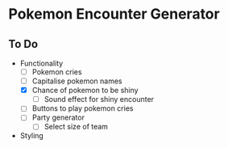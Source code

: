 # Pokemon Encounter Generator

## To Do

- Functionality
  - [ ] Pokemon cries
  - [ ] Capitalise pokemon names
  - [x] Chance of pokemon to be shiny
    - [ ] Sound effect for shiny encounter
  - [ ] Buttons to play pokemon cries
  - [ ] Party generator
    - [ ] Select size of team
- Styling

